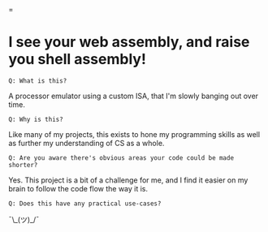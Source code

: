 =
# I see your web assembly, and raise you shell assembly!


    Q: What is this?

A processor emulator using a custom ISA, that I'm slowly banging out over time.


    Q: Why is this?

Like many of my projects, this exists to hone my programming skills as well as further my understanding of CS as a whole.


    Q: Are you aware there's obvious areas your code could be made shorter?

Yes. This project is a bit of a challenge for me, and I find it easier on my brain to follow the code flow the way it is.


    Q: Does this have any practical use-cases?

¯\\\_(ツ)\_/¯
